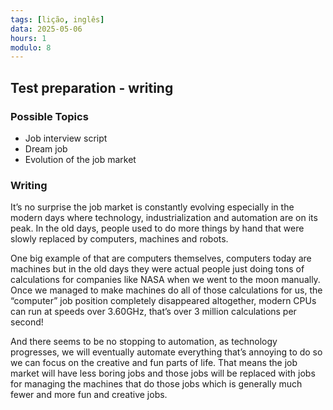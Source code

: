 ```yaml
---
tags: [lição, inglês]
data: 2025-05-06
hours: 1
modulo: 8
---
```


## Test preparation - writing
### Possible Topics
- Job interview script
- Dream job
- Evolution of the job market
### Writing

It’s no surprise the job market is constantly evolving especially in the modern days where technology, industrialization and automation are on its peak. In the old days, people used to do more things by hand that were slowly replaced by computers, machines and robots.

One big example of that are computers themselves, computers today are machines but in the old days they were actual people just doing tons of calculations for companies like NASA when we went to the moon manually. Once we managed to make machines do all of those calculations for us, the “computer” job position completely disappeared altogether, modern CPUs can run at speeds over 3.60GHz, that’s over 3 million calculations per second!

And there seems to be no stopping to automation, as technology progresses, we will eventually automate everything that’s annoying to do so we can focus on the creative and fun parts of life. That means the job market will have less boring jobs and those jobs will be replaced with jobs for managing the machines that do those jobs which is generally much fewer and more fun and creative jobs.